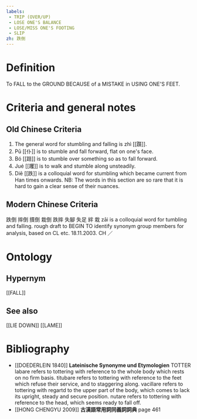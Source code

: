 ```yaml
---
labels: 
 - TRIP (OVER/UP)
 - LOSE ONE'S BALANCE
 - LOSE/MISS ONE'S FOOTING
 - SLIP
zh: 跌倒 
---
```


# Definition
To FALL to the GROUND BECAUSE of a MISTAKE in USING ONE'S FEET.
# Criteria and general notes
## Old Chinese Criteria
1. The general word for stumbling and falling is zhì [[躓]].
2. Pū [[仆]] is to stumble and fall forward, flat on one's face.
3. Bó [[踣]] is to stumble over something so as to fall forward.
4. Jué [[躩]] is to walk and stumble along unsteadily.
5. Diē [[跌]] is a colloquial word for stumbling which became current from Han times onwards.
NB: The words in this section are so rare that it is hard to gain a clear sense of their nuances.
## Modern Chinese Criteria
跌倒
摔倒
摜倒
栽倒
跌摔
失腳
失足
絆
栽 zāi is a colloquial word for tumbling and falling.
rough draft to BEGIN TO identify synonym group members for analysis, based on CL etc. 18.11.2003. CH ／
# Ontology

## Hypernym
[[FALL]]
## See also
[[LIE DOWN]]
[[LAME]]
# Bibliography
- [[DOEDERLEIN 1840]]
**Lateinische Synonyme und Etymologien** 
TOTTER
labare refers to tottering with reference to the whole body which rests on no firm basis.
titubare refers to tottering with reference to the feet which refuse their service, and to staggering along.
vacillare refers to tottering with regartd to the upper part of the body, which comes to lack its upright, steady and secure position.
nutare refers to tottering with reference to the head, which seems ready to fall off.
- [[HONG CHENGYU 2009]]
**古漢語常用詞同義詞詞典** page 461
